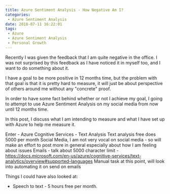 ```yaml
---
title: Azure Sentiment Analysis - How Negative Am I?
categories:
 - Azure Sentiment Analysis
date: 2018-07-11 16:22:01
tags:
 - Azure
 - Azure Sentiment Analysis
 - Personal Growth
---
```

Recently I was given the feedback that I am quite negative in the office. I was not surprised by this feedback as I have noticed it in myself too, and I want to do something about it.

I have a goal to be more positive in 12 months time, but the problem with that goal is that it is pretty hard to measure, it will just be about perspective of others around me without any "concrete" proof.

In order to have some fact behind whether or not I achieve my goal, I going to attempt to use Azure Sentiment Analysis on my social media from now until 12 months time.

In this post, I discuss what I am intending to measure and what I have set up with Azure to help me measure it.
<!-- more --> 


Enter - Azure Cognitive Services - Text Analysis
Text analysis free does 5000 per month
Social Media, I am not very vocal on social media - so will make an effort to post more in general especially about how I am feeling about issues
Emails - talk about 5000 character limit - https://docs.microsoft.com/en-us/azure/cognitive-services/text-analytics/overview#supported-languages
Manual task at this point, will look into automating it on send on emails

Things I could have also looked at:
- Speech to text - 5 hours free per month.
